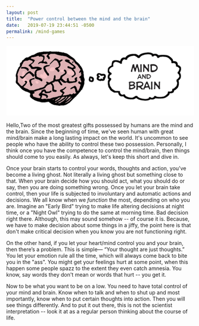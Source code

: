 ```yaml
---
layout: post
title:  "Power control between the mind and the brain"
date:   2019-07-19 23:44:51 -0500
permalink: /mind-games
---
```

![brain](/files/brain.png)

Hello,Two of the most greatest gifts possessed by humans are the mind and the brain. Since the beginning of time, we've seen human with great mind/brain make a long lasting impact on the world. It's uncommon to see people who have the ability to control these two possession. Personally, I think once you have the competence to control the mind/brain, then things should come to you easily. As always, let's keep this short and dive in.

Once your brain starts to control your words, thoughts and action, you’ve become a living ghost. Not literally a living ghost but something close to that. When your brain decide how you should act, what you should do or say, then you are doing something wrong. Once you let your brain take control, then your life is subjected to involuntary and automatic actions and decisions. We all know when we *function* the most, depending on who you are. Imagine an "Early Bird" trying to make life altering decisions at night time, or a "Night Owl" trying to do the same at morning time. Bad decision right there. Although, this may sound somehow -- of course it is. Because, we have to make decision about some things in a jiffy, the point here is that don't make critical decision when you know you are not functioning right.


On the other hand, if you let your heart/mind control you and your brain, then there’s a problem. This is simple— “Your thought are just thoughts.” You let your emotion rule all the time, which will always come back to bite you in the "ass". You might get your feelings hurt at some point, when this happen some people spazz to the extent they even catch amnesia. You know, say words they don't mean or words that hurt -- you get it.


Now to be what you want to be on a low. You need to have total control of your mind and brain. Know when to talk and when to shut up and most importantly, know when to put certain thoughts into action. Then you will see things differently. And to put it out there, this is not the scientist interpretation -- look it at as a regular person thinking about the course of life.
